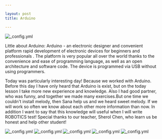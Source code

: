 ```yaml
---

layout: post
title: Arduino

---
```


![_config.yml](https://www.arduino.cc/new_home/assets/illu_what_is-board.png)
 
 Little about Arduino:
 Arduino - an electronic designer and convenient platform rapid development of electronic devices for beginners and professionals . The platform is very popular all over the world thanks to the convenience and ease of programming language, as well as an open architecture and software code. The device is programmed via USB without using programmers.
 
 Today was particularly interesting day! Because we worked with Arduino. Before this day I have only heard that Arduino is exist, but on the today lesson I take more new experience and knowledge.
 Also I had good partner, who was funny, and together we made many exercises.But one time we couldn't install melody, then Sana help us and we heard sweet melody. If we will work so often we know about each other more information than now.
 In addition I want to say that this knowledge will useful when I will write ROBOTICS test!
 Special thanks to our teacher, Sherol Chen, who learn us be honest and help other student!

![_config.yml](https://lh3.googleusercontent.com/XYggMXTYzFlBX6GmaTn_TeBLVMriUky1tCRYMCDbDqI1Yy2VvtwcTPKE3VN5PqUM7ekr9OT2mjrZuY3BVecXoTqrVdkwFk9qouO25ktY7yN2fjTy948b2iNbOsaDhx4ctEbxDyFLsgWitJdsBwRqPTZo0OC8JZwETLPAmdNphoiOifZbrXwXSwZmBH1Cf62cLeOAyslqUJJNgxYPsc4JcwAdRG10OPk4cjgIZ6iLZ9F7i4NyAm9FUsoFaiECDhLvtCsMB_fHaGezmUVneUE_Bxs1Wiar3V7khXKqo5H1T3SR5VSFinurcdnljKD71hz551fpaiD4_uN3ro2grfskNCf1ttwGIq49jHode_V5FpnK8N-fNdgahXty4zNgY7-G71pDVEhhMatPAiNtQsfrahSSuA7QUe6LB8A87Q2XqmI4YN7GbCIBWn7gLmf7ypSIhaO_HxpQPngGyjVi3kGBAP6bv9gEheH0PZADtbLtRIrbTYrPH0sJm6-WE8q0CtdwmdCBzznMcPMSqReZeN8YoPFYemacY_ZR23WhSS34iFcBBaECTuP49iHwsreYqf70DzciQGrpixod2vuFp5go5yytsPqrYLKW=w1410-h799-no)
![_config.yml](https://pp.vk.me/c626117/v626117215/19a9c/rI0pmfmeqz4.jpg)
![_config.yml](https://pp.vk.me/c626117/v626117215/19aa6/A3agURoHMuc.jpg)
![_config.yml](https://pp.vk.me/c626117/v626117215/19ab0/tef1Gc-V9BM.jpg)
![_config.yml](https://pp.vk.me/c626117/v626117215/19ac3/MB2B1sX65d8.jpg)
